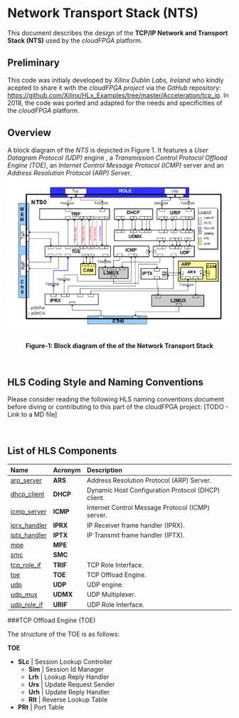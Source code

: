 # Network Transport Stack (NTS)
This document describes the design of the **TCP/IP Network and Transport Stack (NTS)** used by the *cloudFPGA* platform.  

## Preliminary
This code was initialy developed by *Xilinx Dublin Labs, Ireland* who kindly acepted to share it with the *cloudFPGA project* via the *GitHub* repository: https://github.com/Xilinx/HLx_Examples/tree/master/Acceleration/tcp_ip. In 2018, the code was ported and adapted for the needs and specificities of the *cloudFPGA* platform.

## Overview
A block diagram of the *NTS* is depicted in Figure 1. It features a *User Datagram Protocol (UDP)* engine , a *Transmission Control Protocol Offload Engine (TOE)*, an *Internet Control Message Protocol (ICMP)* server and an *Address Resolution Protocol (ARP) Server*.
![Block diagram of the NTS](../internal/shell/images/Fig-NTS0-Structure.bmp#center)
<p align="center"><b>Figure-1: Block diagram of the of the Network Transport Stack</b></p>  
<br>

## HLS Coding Style and Naming Conventions
Please consider reading the following HLS naming conventions document before diving or contributing to this part of the cloudFPGA project: [TODO - Link to a MD file] 



<br>

## List of HLS Components

| Name         |  Acronym       | Description                                                       |
|:------------ |:---------------|:------------------------------------------------------------------|
| [arp_server](./arp_server)    | **ARS**  | Address Resolution Protocol (ARP) Server.              |
| [dhcp_client](./dhcp_client)  | **DHCP**  | Dynamic Host Configuration Protocol (DHCP) client.    |
| [icmp_server](./icmp_server)  | **ICMP**  | Internet Control Message Protocol (ICMP) server.      |
| [iprx_handler](./iprx_handler)| **IPRX**  | IP Receiver frame handler (IPRX).                     |
| [iptx_handler](./iptx_handler)| **IPTX**  | IP Transmit frame handler (IPTX).                     |
| [mpe](./mpe)                  | **MPE**   |                                                       |
| [smc](./smc)                  | **SMC**   |                                                       |
| [tcp_role_if](./tcp_role_if)  | **TRIF**  | TCP Role Interface.                                   |
| [toe](#toe)                   | **TOE**   | TCP Offload Engine.                                   |
| [udp](./udp)                  | **UDP**   | UDP engine.                                           |
| [udp_mux](./udp_mux)          | **UDMX**  | UDP Multiplexer.                                      |
| [udp_role_if](./udp_role_if)  | **URIF**  | UDP Role Interface.                                   | 





###<a name="toe"></a>TCP Offload Engine (TOE)

The structure of the TOE is as follows:

**TOE**
- **SLc** | Session Lookup Controller
  - **Sim** | Session Id Manager
  - **Lrh** | Lookup Reply Handler
  - **Urs** | Update Request Sender
  - **Urh** | Update Reply Handler
  - **Rlt** | Reverse Lookup Table
- **PRt** | Port Table


